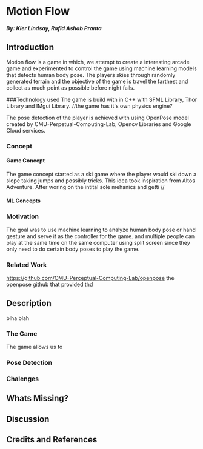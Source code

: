 # Motion Flow
##### By: Kier Lindsay, Rafid Ashab Pranta

## Introduction

Motion flow is a game in which, we attempt to create a interesting arcade game and
experimented to control the game using machine learning models that detects human body pose.  The players skies through randomly generated
terrain and the objective of the game is travel the farthest and collect as much
point as possible before night falls. 

###Technology used
The game is build with in C++ with SFML Library, Thor Library and IMgui Library. 
//the game has it's own physics engine? 

The pose detection of the player is achieved with using OpenPose model created by CMU-Perpetual-Computing-Lab, Opencv
Libraries and Google Cloud services.


### Concept
#### Game Concept
The game concept started as a ski game where the player would ski down a
slope taking jumps and possibly tricks.  This idea took inspiration from
Altos Adventure.  After woring on the intital sole mehanics and getti //

#### ML Concepts

### Motivation

The goal was to use machine learning to analyze human body pose or hand gesture and serve it as the controller for the game.
and multiple people can play at the same time on the same computer using split screen since they only need to do certain 
body poses to play the game. 

### Related Work

https://github.com/CMU-Perceptual-Computing-Lab/openpose the openpose github that provided thd


## Description

blha blah

### The Game

The game allows us to 


### Pose Detection





### Chalenges

## Whats Missing?

## Discussion

## Credits and References